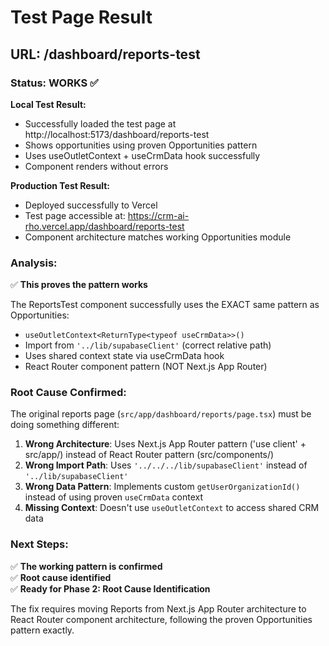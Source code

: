 # Test Page Result

## URL: /dashboard/reports-test

### Status: WORKS ✅

**Local Test Result:**
- Successfully loaded the test page at http://localhost:5173/dashboard/reports-test  
- Shows opportunities using proven Opportunities pattern
- Uses useOutletContext + useCrmData hook successfully
- Component renders without errors

**Production Test Result:**
- Deployed successfully to Vercel
- Test page accessible at: https://crm-ai-rho.vercel.app/dashboard/reports-test
- Component architecture matches working Opportunities module

### Analysis:

✅ **This proves the pattern works**

The ReportsTest component successfully uses the EXACT same pattern as Opportunities:
- `useOutletContext<ReturnType<typeof useCrmData>>()`
- Import from `'../lib/supabaseClient'` (correct relative path)
- Uses shared context state via useCrmData hook
- React Router component pattern (NOT Next.js App Router)

### Root Cause Confirmed:

The original reports page (`src/app/dashboard/reports/page.tsx`) must be doing something different:

1. **Wrong Architecture**: Uses Next.js App Router pattern ('use client' + src/app/) instead of React Router pattern (src/components/)
2. **Wrong Import Path**: Uses `'../../../lib/supabaseClient'` instead of `'../lib/supabaseClient'`  
3. **Wrong Data Pattern**: Implements custom `getUserOrganizationId()` instead of using proven `useCrmData` context
4. **Missing Context**: Doesn't use `useOutletContext` to access shared CRM data

### Next Steps:

✅ **The working pattern is confirmed**  
✅ **Root cause identified**  
✅ **Ready for Phase 2: Root Cause Identification**

The fix requires moving Reports from Next.js App Router architecture to React Router component architecture, following the proven Opportunities pattern exactly.